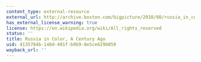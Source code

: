 ```yaml
---
content_type: external-resource
external_url: http://archive.boston.com/bigpicture/2010/08/russia_in_color_a_century_ago.html?s_campaign=8315
has_external_license_warning: true
license: https://en.wikipedia.org/wiki/All_rights_reserved
status: ''
title: Russia in Color, A Century Ago
uid: 4135784b-148d-401f-b9b9-8e5ce629b059
wayback_url: ''
---
```

